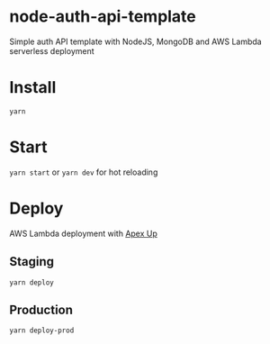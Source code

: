 # node-auth-api-template
Simple auth API template with NodeJS, MongoDB and AWS Lambda serverless deployment

# Install
`yarn`

# Start
`yarn start` or `yarn dev` for hot reloading

# Deploy
AWS Lambda deployment with [Apex Up](https://github.com/apex/up)

## Staging
`yarn deploy`

## Production
`yarn deploy-prod`
